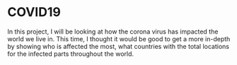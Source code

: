# COVID19
In this project, I will be looking at how the corona virus has impacted the world we live in. This time, I thought it would be good to get a more in-depth by showing who is affected the most, what countries with the total locations for the infected parts throughout the world. 

